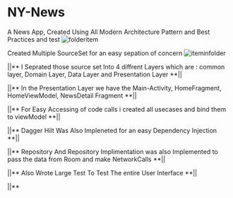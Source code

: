 # NY-News
A News App, Created Using All Modern Architecture Pattern and Best Practices and test
![folderitem](https://user-images.githubusercontent.com/82580142/153200304-413fa7c7-f740-4540-8463-ece3f11bee2f.jpg)

Created Multiple SourceSet for an easy sepation of concern
![iteminfolder](https://user-images.githubusercontent.com/82580142/153200882-d75a454f-73e6-4240-b5ea-036c6df7b1f0.jpg)

||** I Seprated those source set Into 4 diffrent Layers which are : common layer, Domain Layer, Data Layer and Presentation Layer  **||

||**  In the Presentation Layer we have the Main-Activity, HomeFragment, HomeViewModel, NewsDetail Fragment **||

||** For Easy Accessing of code calls i created all usecases and bind them to viewModel **||

||** Dagger Hilt Was Also Impleneted for an easy Dependency Injection **||

||** Repository And Repository Implimentation  was also Implemented to pass the data from Room and make NetworkCalls **||

||** Also Wrote Large Test To Test The entire User Interface **||

||** 



